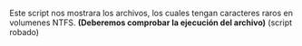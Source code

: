 Este script nos mostrara los archivos, los cuales tengan caracteres raros en volumenes NTFS. **(Deberemos comprobar la ejecución del archivo)** (script robado)
